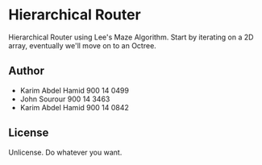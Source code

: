 # Hierarchical Router

Hierarchical Router using Lee's Maze Algorithm. Start by iterating on a 2D array, eventually we'll move on to an Octree.

## Author
* Karim Abdel Hamid     900 14 0499
* John Sourour          900 14 3463
* Karim Abdel Hamid     900 14 0842

## License
Unlicense. Do whatever you want.